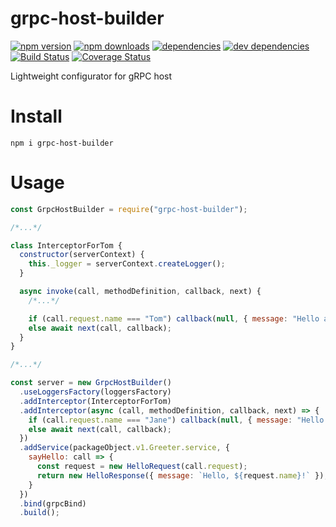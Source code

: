 # grpc-host-builder

[![npm version](https://badge.fury.io/js/grpc-host-builder.svg)](https://www.npmjs.com/package/grpc-host-builder)
[![npm downloads](https://img.shields.io/npm/dt/grpc-host-builder.svg)](https://www.npmjs.com/package/grpc-host-builder)
[![dependencies](https://img.shields.io/david/litichevskiydv/grpc-host-builder.svg)](https://www.npmjs.com/package/grpc-host-builder)
[![dev dependencies](https://img.shields.io/david/dev/litichevskiydv/grpc-host-builder.svg)](https://www.npmjs.com/package/grpc-host-builder)
[![Build Status](https://travis-ci.org/litichevskiydv/grpc-host-builder.svg?branch=master)](https://travis-ci.org/litichevskiydv/grpc-host-builder)
[![Coverage Status](https://coveralls.io/repos/github/litichevskiydv/grpc-host-builder/badge.svg?branch=master)](https://coveralls.io/github/litichevskiydv/grpc-host-builder?branch=master)

Lightweight configurator for gRPC host

# Install

`npm i grpc-host-builder`

# Usage

```javascript
const GrpcHostBuilder = require("grpc-host-builder");

/*...*/

class InterceptorForTom {
  constructor(serverContext) {
    this._logger = serverContext.createLogger();
  }

  async invoke(call, methodDefinition, callback, next) {
    /*...*/

    if (call.request.name === "Tom") callback(null, { message: "Hello again, Tom!" });
    else await next(call, callback);
  }
}

/*...*/

const server = new GrpcHostBuilder()
  .useLoggersFactory(loggersFactory)
  .addInterceptor(InterceptorForTom)
  .addInterceptor(async (call, methodDefinition, callback, next) => {
    if (call.request.name === "Jane") callback(null, { message: "Hello dear, Jane!" });
    else await next(call, callback);
  })
  .addService(packageObject.v1.Greeter.service, {
    sayHello: call => {
      const request = new HelloRequest(call.request);
      return new HelloResponse({ message: `Hello, ${request.name}!` });
    }
  })
  .bind(grpcBind)
  .build();
```
